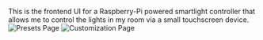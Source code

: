 This is the frontend UI for a Raspberry-Pi powered smartlight controller that allows me to control the lights in my room via a small touchscreen device.
![Presets Page](https://i.imgur.com/cCDNGml.png)
![Customization Page](https://i.imgur.com/HUzOgtr.png)
